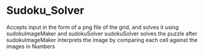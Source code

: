 # Sudoku_Solver
Accepts input in the form of a png file of the grid, and solves it using sudokuImageMaker and sudokuSolver
sudokuSolver solves the puzzle after sudokuImageMaker interprets the image by comparing each cell against the images in Numbers
